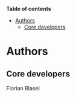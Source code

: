 <!-- START doctoc generated TOC please keep comment here to allow auto update -->
<!-- DON'T EDIT THIS SECTION, INSTEAD RE-RUN doctoc TO UPDATE -->
**Table of contents**

+ [Authors](#authors)
  + [Core developers](#core-developers)

<!-- END doctoc generated TOC please keep comment here to allow auto update -->

# Authors

## Core developers

Florian Blasel


